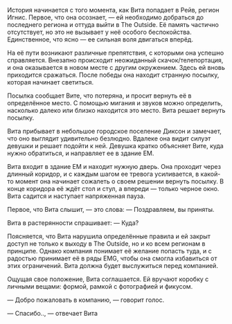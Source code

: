 История начинается с того момента, как Вита попадает в Рейв, регион Игнис. Первое, что она осознает, — ей необходимо добраться до последнего региона и оттуда выйти в The Outside. Её память частично отсутствует, но это не вызывает у неё особого беспокойства. Единственное, что ясно — ее сильная воля двигаться вперёд.

На её пути возникают различные препятствия, с которыми она успешно справляется. Внезапно происходит неожиданный скачок/телепортация, и она оказывается в новом месте с другим окружением. Здесь ей вновь приходится сражаться. После победы она находит странную посылку, которая начинает светиться.

Посылка сообщает Вите, что потеряна, и просит вернуть её в определённое место. С помощью мигания и звуков можно определить, насколько далеко или близко находится это место. Вита решает вернуть посылку.

Вита прибывает в небольшое городское поселение Диксон и замечает, что оно выглядит удивительно безлюдно. Вдалеке она видит силуэт девушки и решает подойти к ней. Девушка кратко объясняет Вите, куда нужно обратиться, и направляет ее в здание EM.

Вита входит в здание EM и находит нужную дверь. Она проходит через длинный коридор, и с каждым шагом ее тревога усиливается, в какой-то момент она начинает сожалеть о своем решении вернуть посылку. В конце коридора её ждёт стол и стул, а впереди — только черное окно. Вита садится и наступает напряженная пауза.

Первое, что Вита слышит, — это слова: — Поздравляем, вы приняты.

Вита в растерянности спрашивает: — Куда?

Поясняется, что Вита нарушила определённые правила и ей закрыт доступ не только к выходу в The Outside, но и ко всем регионам в принципе. Однако компания понимает её желание попасть туда, и с радостью принимает её в ряды EMG, чтобы она смогла избавиться от этих ограничений. Вита должна будет выслужиться перед компанией.

Ощущая свое положение, Вита соглашается. Ей вручают коробку с личными вещами: формой, рамкой с фотографией и фикусом.

— Добро пожаловать в компанию, — говорит голос.

— Спасибо.., — отвечает Вита